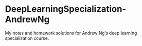# DeepLearningSpecialization-AndrewNg
My notes and homework solutions for Andrew Ng's deep learning specialization course.
